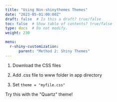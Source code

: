 ```yaml
---
title: "Using Non-shinythemes Themes"
date: "2023-05-01:00:00Z"
draft: false  # Is this a draft? true/false
toc: false  # Show table of contents? true/false
type: docs  # Do not modify.
weight: 230

menu:
  r-shiny-customization:
      parent: "Method 2: Shiny Themes"
---
```


1. Download the CSS files

2. Add .css file to www folder in app directory

3. Set `theme = "myfile.css"`

Try this with the "Quartz" theme!